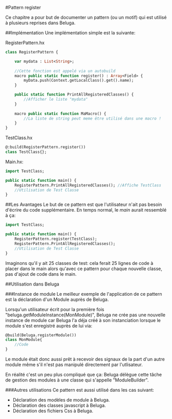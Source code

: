 #Pattern register

Ce chapitre a pour but de documenter un pattern (ou un motif) qui est utilisé à plusieurs reprises dans Beluga.

##Implémentation
Une implémentation simple est la suivante:

RegisterPattern.hx
```haxe
class RegisterPattern {

    var mydata : List<String>;
    
    //Cette fonction est appelé via un autobuild
    macro public static function register() : Array<Field> {
        myData.push(Context.getLocalClass().get().name);
    }

    public static function PrintAllRegisteredClasses() {
        //Afficher le liste "mydata"
    }
    
    macro public static function MaMacro() {
        //La liste de string peut meme être utilisé dans une macro !
    }
}
```

TestClass.hx
```haxe
@:build(RegisterPattern.register())
class TestClass{};
```

Main.hx:
```haxe
import TestClass;

public static function main() {
    RegisterPattern.PrintAllRegisteredClasses(); //Affiche TestClass
    //Utilisation de Test Classe
}
```

##Les Avantages
Le but de ce pattern est que l'utilisateur n'ait pas besoin d'écrire du code supplémentaire. En temps normal, le *main* aurait ressemblé à ça:
```haxe
import TestClass;

public static function main() {
    RegisterPattern.register(TestClass);
    RegisterPattern.PrintAllRegisteredClasses();
    //Utilisation de Test Classe
}
```
Imaginons qu'il y ait 25 classes de test: cela ferait 25 lignes de code à placer dans le main alors qu'avec ce pattern pour chaque nouvelle classe, pas d'ajout de code dans le main.

##Utilisation dans Beluga

###Instance de module
Le meilleur exemple de l'application de ce pattern est la déclaration d'un Module auprès de Beluga.

Lorsqu'un utilisateur écrit pour la première fois "beluga.getModuleInstance(MonModule)", Beluga ne crée pas une nouvelle instance de module car Beluga l'a déja créé à son instanciation lorsque le module s'est enregistré auprès de lui via:
```haxe
@build(Beluga.registerModule())
class MonModule{
    //Code
}
```

Le module était donc aussi prêt à recevoir des signaux de la part d'un autre module même s'il n'est pas manipulé directement par l'utlisateur.

En réalité c'est un peu plus compliqué que ça: Beluga délègue cette tâche de gestion des modules à une classe qui s'appelle "ModuleBuilder".

###Autres utilisations
Ce pattern est aussi utilisé dans les cas suivant:
- Déclaration des modèles de module à Beluga.
- Déclaration des classes javascript à Beluga.
- Déclaration des fichiers Css à Beluga.
